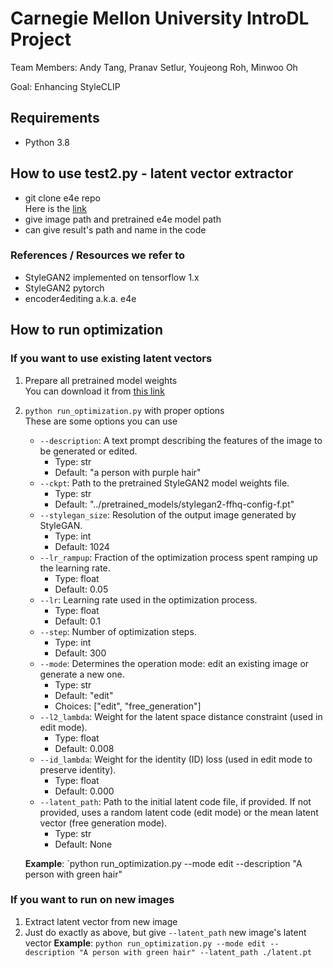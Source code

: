 # Carnegie Mellon University IntroDL Project
Team Members: Andy Tang, Pranav Setlur, Youjeong Roh, Minwoo Oh  

Goal: Enhancing StyleCLIP  

## Requirements
- Python 3.8

## How to use test2.py - latent vector extractor
- git clone e4e repo  
  Here is the [link](https://github.com/omertov/encoder4editing)
- give image path and pretrained e4e model path
- can give result's path and name in the code

### References / Resources we refer to
- StyleGAN2
  implemented on tensorflow 1.x
- StyleGAN2 pytorch
- encoder4editing
  a.k.a. e4e

## How to run optimization
### If you want to use existing latent vectors
1. Prepare all pretrained model weights  
    You can download it from [this link](https://drive.google.com/drive/folders/11EUl7P1s_ektS1UwnQWRaiEryZQIE6Py?usp=drive_link)
2. `python run_optimization.py` with proper options  
    These are some options you can use
    - `--description`: A text prompt describing the features of the image to be generated or edited.
	    - Type: str
      - Default: "a person with purple hair"
    - `--ckpt`: Path to the pretrained StyleGAN2 model weights file.
	    - Type: str
	    - Default: "../pretrained_models/stylegan2-ffhq-config-f.pt"
    - `--stylegan_size`: Resolution of the output image generated by StyleGAN.
	    - Type: int
	    - Default: 1024
  	- `--lr_rampup`: Fraction of the optimization process spent ramping up the learning rate.
	    - Type: float
	    - Default: 0.05
    - `--lr`: Learning rate used in the optimization process.
	    - Type: float
	    - Default: 0.1
  	- `--step`: Number of optimization steps.
	    - Type: int
	    - Default: 300
  	- `--mode`: Determines the operation mode: edit an existing image or generate a new one.
	    - Type: str
	    - Default: "edit"
	    - Choices: ["edit", "free_generation"]
  	- `--l2_lambda`: Weight for the latent space distance constraint (used in edit mode).
	    - Type: float
	    - Default: 0.008
    - `--id_lambda`: Weight for the identity (ID) loss (used in edit mode to preserve identity).
	    - Type: float
	    - Default: 0.000
  	- `--latent_path`: Path to the initial latent code file, if provided. If not provided, uses a random latent code (edit mode) or the mean latent vector (free generation mode).
	    - Type: str
	    - Default: None  

    **Example**: `python run_optimization.py --mode edit --description "A person with green hair"

### If you want to run on new images
1. Extract latent vector from new image
2. Just do exactly as above, but give `--latent_path` new image's latent vector
    **Example**: `python run_optimization.py --mode edit --description "A person with green hair" --latent_path ./latent.pt`

    
